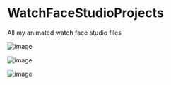 # WatchFaceStudioProjects
All my animated watch face studio files

![image](https://github.com/JulienDeveaux/WatchFaceStudioProjects/assets/73243388/a72a0ebd-4dbe-4413-a399-9bec431e95b0)

![image](https://github.com/JulienDeveaux/WatchFaceStudioProjects/assets/73243388/ef511a14-b984-48de-a68a-1e7337d3e308)

![image](https://github.com/JulienDeveaux/WatchFaceStudioProjects/assets/73243388/36f32467-3dbd-48d0-af0b-20cf8a4e29a8)

